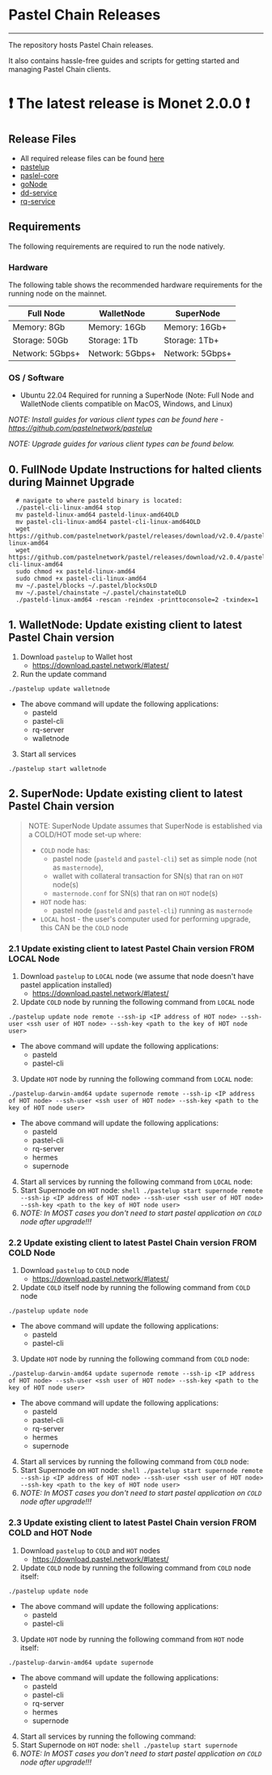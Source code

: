 # Pastel Chain Releases

---

The repository hosts Pastel Chain releases.

It also contains hassle-free guides and scripts for getting started and managing Pastel Chain clients.

# ❗ The latest release is Monet 2.0.0 ❗️

## Release Files

* All required release files can be found [here](https://download.pastel.network/#latest-release/)
* [pastelup](https://github.com/pastelnetwork/pastelup/releases)
* [paslel-core](https://github.com/pastelnetwork/pastel/releases)
* [goNode](https://github.com/pastelnetwork/gonode/releases)
* [dd-service](https://github.com/pastelnetwork/dd-service/releases)
* [rq-service](https://github.com/pastelnetwork/rqservice/releases)

## Requirements

The following requirements are required to run the node natively.

### Hardware 

The following table shows the recommended hardware requirements for the running node on the mainnet.

| Full Node | WalletNode | SuperNode | 
| ----------- | ----------- | ----------- |
| Memory: 8Gb | Memory: 16Gb | Memory: 16Gb+ | 
| Storage: 50Gb | Storage: 1Tb | Storage: 1Tb+ | 
| Network: 5Gbps+	| Network: 5Gbps+ | Network: 5Gbps+ |

### OS / Software 
* Ubuntu 22.04 Required for running a SuperNode (Note: Full Node and WalletNode clients compatible on MacOS, Windows, and Linux)

_NOTE: Install guides for various client types can be found here - https://github.com/pastelnetwork/pastelup_

_NOTE: Upgrade guides for various client types can be found below._

## 0. FullNode Update Instructions for halted clients during Mainnet Upgrade

```shell
  # navigate to where pasteld binary is located:
  ./pastel-cli-linux-amd64 stop
  mv pasteld-linux-amd64 pasteld-linux-amd64OLD
  mv pastel-cli-linux-amd64 pastel-cli-linux-amd64OLD
  wget https://github.com/pastelnetwork/pastel/releases/download/v2.0.4/pasteld-linux-amd64
  wget https://github.com/pastelnetwork/pastel/releases/download/v2.0.4/pastel-cli-linux-amd64
  sudo chmod +x pasteld-linux-amd64
  sudo chmod +x pastel-cli-linux-amd64
  mv ~/.pastel/blocks ~/.pastel/blocksOLD
  mv ~/.pastel/chainstate ~/.pastel/chainstateOLD
  ./pasteld-linux-amd64 -rescan -reindex -printtoconsole=2 -txindex=1
```


## 1. WalletNode: Update existing client to latest Pastel Chain version

1. Download `pastelup` to Wallet host
   * https://download.pastel.network/#latest/
2. Run the update command
  ```shell
  ./pastelup update walletnode
  ```
  * The above command will update the following applications:
    * pasteld
    * pastel-cli
    * rq-server
    * walletnode
3. Start all services
  ```shell
  ./pastelup start walletnode
  ```
 
## 2. SuperNode: Update existing client to latest Pastel Chain version

> NOTE: SuperNode Update assumes that SuperNode is established via a COLD/HOT mode set-up where:
>   * `COLD` node has:
>     * pastel node (`pasteld` and `pastel-cli`) set as simple node (not as `masternode`),
>     * wallet with collateral transaction for SN(s) that ran on `HOT` node(s) 
>     * `masternode.conf` for SN(s) that ran on `HOT` node(s)
>   * `HOT` node has:
>     * pastel node (`pasteld` and `pastel-cli`) running as `masternode`
>   * `LOCAL` host - the user's computer used for performing upgrade, this CAN be the `COLD` node  

### 2.1 Update existing client to latest Pastel Chain version FROM LOCAL Node

1. Download `pastelup` to `LOCAL` node (we assume that node doesn't have pastel application installed)
   * https://download.pastel.network/#latest/
2. Update `COLD` node by running the following command from `LOCAL` node
  ```shell
  ./pastelup update node remote --ssh-ip <IP address of HOT node> --ssh-user <ssh user of HOT node> --ssh-key <path to the key of HOT node user>
  ```
  * The above command will update the following applications:
    * pasteld
    * pastel-cli
3. Update `HOT` node by running the following command from `LOCAL` node:
  ```shell
  ./pastelup-darwin-amd64 update supernode remote --ssh-ip <IP address of HOT node> --ssh-user <ssh user of HOT node> --ssh-key <path to the key of HOT node user>
  ```
  * The above command will update the following applications:
    * pasteld
    * pastel-cli
    * rq-server
    * hermes
    * supernode
4. Start all services by running the following command from `LOCAL` node:
  1. Start Supernode on `HOT` node:
    ```shell
    ./pastelup start supernode remote --ssh-ip <IP address of HOT node> --ssh-user <ssh user of HOT node> --ssh-key <path to the key of HOT node user>
    ```
  2. _NOTE: In MOST cases you don't need to start pastel application on `COLD` node after upgrade!!!_

### 2.2 Update existing client to latest Pastel Chain version FROM COLD Node

1. Download `pastelup` to `COLD` node
   * https://download.pastel.network/#latest/
2. Update `COLD` itself node by running the following command from `COLD` node
  ```shell
  ./pastelup update node
  ```
  * The above command will update the following applications:
    * pasteld
    * pastel-cli
3. Update `HOT` node by running the following command from `COLD` node:
  ```shell
  ./pastelup-darwin-amd64 update supernode remote --ssh-ip <IP address of HOT node> --ssh-user <ssh user of HOT node> --ssh-key <path to the key of HOT node user>
  ```
  * The above command will update the following applications:
    * pasteld
    * pastel-cli
    * rq-server
    * hermes
    * supernode
4. Start all services by running the following command from `COLD` node:
  1. Start Supernode on `HOT` node:
    ```shell
    ./pastelup start supernode remote --ssh-ip <IP address of HOT node> --ssh-user <ssh user of HOT node> --ssh-key <path to the key of HOT node user>
    ```
  2. _NOTE: In MOST cases you don't need to start pastel application on `COLD` node after upgrade!!!_

### 2.3 Update existing client to latest Pastel Chain version FROM COLD and HOT Node

1. Download `pastelup` to `COLD` and `HOT` nodes
   * https://download.pastel.network/#latest/
2. Update `COLD` node by running the following command from `COLD` node itself:
```shell
./pastelup update node
```
  * The above command will update the following applications:
    * pasteld
    * pastel-cli
3. Update `HOT` node by running the following command from `HOT` node itself:
```shell
./pastelup-darwin-amd64 update supernode
```
  * The above command will update the following applications:
    * pasteld
    * pastel-cli
    * rq-server
    * hermes
    * supernode
4. Start all services by running the following command:
  1. Start Supernode on `HOT` node:
    ```shell
    ./pastelup start supernode
    ```
  2. _NOTE: In MOST cases you don't need to start pastel application on `COLD` node after upgrade!!!_
